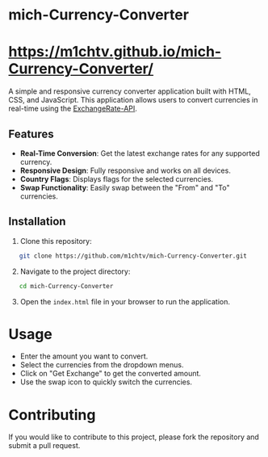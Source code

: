 # mich-Currency-Converter

# https://m1chtv.github.io/mich-Currency-Converter/

A simple and responsive currency converter application built with HTML, CSS, and JavaScript. This application allows users to convert currencies in real-time using the [ExchangeRate-API](https://www.exchangerate-api.com/).

## Features

- **Real-Time Conversion**: Get the latest exchange rates for any supported currency.
- **Responsive Design**: Fully responsive and works on all devices.
- **Country Flags**: Displays flags for the selected currencies.
- **Swap Functionality**: Easily swap between the "From" and "To" currencies.

## Installation

1. Clone this repository:
```bash
   git clone https://github.com/m1chtv/mich-Currency-Converter.git
```

2. Navigate to the project directory:
```bash
   cd mich-Currency-Converter
```

3. Open the `index.html` file in your browser to run the application.

# Usage

- Enter the amount you want to convert.
- Select the currencies from the dropdown menus.
- Click on "Get Exchange" to get the converted amount.
- Use the swap icon to quickly switch the currencies.

# Contributing
If you would like to contribute to this project, please fork the repository and submit a pull request.
